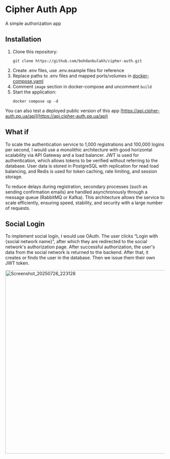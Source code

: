 # Cipher Auth App

A simple authorization app

## Installation

1. Clone this repository:
    ```shell
    git clone https://github.com/bohdanbulakh/cipher-auth.git
    ```
2. Create .env files, use .env.example files for reference
3. Replace paths to .env files and mapped ports/volumes in [docker-compose.yaml](docker-compose.yaml)
4. Comment `image` section in docker-compose and uncomment `build`
5. Start the application:
    ```shell
    docker compose up -d
    ```

You can also test a deployed public version of this
app [https://api.cipher-auth.pp.ua/api](https://api.cipher-auth.pp.ua/api)

## What if

To scale the authentication service to 1,000 registrations and 100,000 logins per second, I would use a monolithic
architecture with good horizontal scalability via API Gateway and a load balancer. JWT is used for authentication, which
allows tokens to be verified without referring to the database. User data is stored in PostgreSQL with replication for
read load balancing, and Redis is used for token caching, rate limiting, and session storage.

To reduce delays during registration, secondary processes (such as sending confirmation emails) are handled
asynchronously through a message queue (RabbitMQ or Kafka). This architecture allows the service to scale efficiently,
ensuring speed, stability, and security with a large number of requests.

## Social Login

To implement social login, I would use OAuth. The user clicks “Login with {social network name}”, after which they are
redirected to the social network's authorization page. After successful authorization, the user's data from the social
network is returned to the backend. After that, it creates or finds the user in the database. Then we issue them their
own JWT token.

<img width="1256" height="578" alt="Screenshot_20250726_223128" src="https://github.com/user-attachments/assets/cd7d7da2-7e56-4b85-b6fb-99fee6f76694" />

